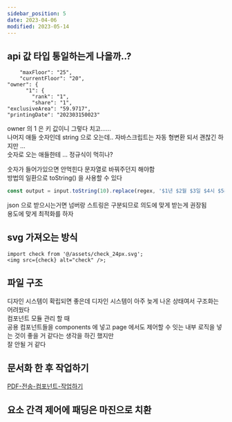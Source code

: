 ```yaml
---
sidebar_position: 5
date: 2023-04-06
modified: 2023-05-14
---
```


## api 값 타입 통일하는게 나을까..?

```
    "maxFloor": "25",
    "currentFloor": "20",
"owner": {
      "1": {
        "rank": "1",
        "share": "1",
"exclusiveArea": "59.9717",
"printingDate": "202303150023"
```

owner 의 1 은 키 값이니 그렇다 치고......  
나머지 애들 숫자인데 string 으로 오는데.. 자바스크립트는 자동 형변환 되서 괜찮긴 하지만 ...  
숫자로 오는 애들한테 ... 정규식이 먹히나?

숫자가 들어가있으면 안먹힌다 문자열로 바꿔주던지 해야함  
방법의 일환으로 toString() 을 사용할 수 있다

```ts
const output = input.toString(10).replace(regex, '$1년 $2월 $3일 $4시 $5분');
```

json 으로 받으시는거면 넘버랑 스트링은 구분되므로 의도에 맞게 받는게 권장됨  
용도에 맞게 최적화를 하자

## svg 가져오는 방식

```tsx
import check from '@/assets/check_24px.svg';
<img src={check} alt="check" />;
```

## 파일 구조

디자인 시스템이 확립되면 좋은데 디자인 시스템이 아주 늦게 나온 상태여서 구조화는 어려웠다  
컴포넌트 모듈 관리 할 때  
공용 컴포넌트들을 components 에 넣고 page 에서도 제어할 수 잇는 내부 로직을 넣는 것이 좋을 거 같다는 생각을 하긴 했지만  
잘 안될 거 같다

## 문서화 한 후 작업하기

[PDF-전송-컴포넌트-작업하기](PDF-전송-컴포넌트-작업하기)

## 요소 간격 제어에 패딩은 마진으로 치환
